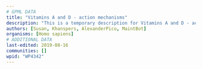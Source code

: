 ```yaml
---
# GPML DATA
title: "Vitamins A and D - action mechanisms"
description: "This is a temporary description for Vitamins A and D - action mechanisms"
authors: [Susan, Khanspers, AlexanderPico, MaintBot]
organisms: [Homo sapiens]
# ADDITIONAL DATA
last-edited: 2019-08-16
communities: []
wpid: "WP4342"
---
```

